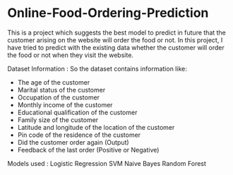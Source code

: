# Online-Food-Ordering-Prediction
This is a project which suggests the best model to predict in future that the customer arising on the website will order the food or not.
In this project, I have tried to predict with the existing data whether the customer will order the food or not when they visit the website. 

Dataset Information :
So the dataset contains information like:

* The age of the customer
* Marital status of the customer
* Occupation of the customer
* Monthly income of the customer
* Educational qualification of the customer
* Family size of the customer
* Latitude and longitude of the location of the customer
* Pin code of the residence of the customer
* Did the customer order again (Output)
* Feedback of the last order (Positive or Negative)

Models used : 
Logistic Regression
SVM
Naive Bayes
Random Forest

